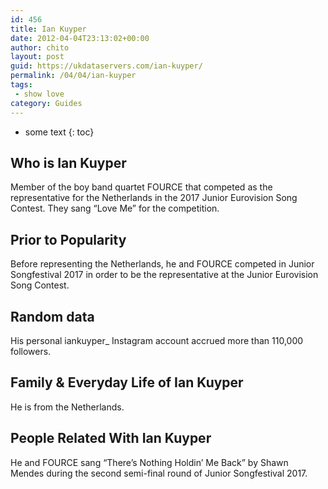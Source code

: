 ```yaml
---
id: 456
title: Ian Kuyper
date: 2012-04-04T23:13:02+00:00
author: chito
layout: post
guid: https://ukdataservers.com/ian-kuyper/
permalink: /04/04/ian-kuyper
tags:
 - show love
category: Guides
---
```


* some text
{: toc}


## Who is  Ian Kuyper
                  
                  
                  
Member of the boy band quartet FOURCE that competed as the representative for the Netherlands in the 2017 Junior Eurovision Song Contest. They sang &#8220;Love Me&#8221; for the competition.
                  
                
                
                
## Prior to Popularity 
                  
                  
                  
Before representing the Netherlands, he and FOURCE competed in Junior Songfestival 2017 in order to be the representative at the Junior Eurovision Song Contest.
                  
                
                
                
## Random data 
                  
                  
                  
His personal iankuyper_ Instagram account accrued more than 110,000 followers.
                  
                
                
                
## Family & Everyday Life of Ian Kuyper
                  
                  
                  
He is from the Netherlands.
                  
                
                
                
## People Related With  Ian Kuyper
                  
                  
                  
He and FOURCE sang &#8220;There&#8217;s Nothing Holdin&#8217; Me Back&#8221; by Shawn Mendes during the second semi-final round of Junior Songfestival 2017.
                  
                
              
            
          
          
          
    
    
  
